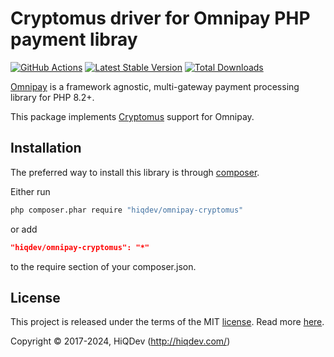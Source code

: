 # Cryptomus driver for Omnipay PHP payment libray

[![GitHub Actions](https://github.com/hiqdev/omnipay-cryptomus/workflows/Tests/badge.svg)](https://github.com/hiqdev/omnipay-cryptomus/actions)
[![Latest Stable Version](https://poser.pugx.org/hiqdev/omnipay-cryptomus/v/stable)](https://packagist.org/packages/hiqdev/omnipay-cryptomus)
[![Total Downloads](https://poser.pugx.org/hiqdev/omnipay-cryptomus/downloads)](https://packagist.org/packages/hiqdev/omnipay-cryptomus)

[Omnipay](https://github.com/omnipay/omnipay) is a framework agnostic, multi-gateway payment
processing library for PHP 8.2+.

This package implements [Cryptomus](https://cryptomus.com/) support for Omnipay.

## Installation

The preferred way to install this library is through [composer](http://getcomposer.org/download/).

Either run

```sh
php composer.phar require "hiqdev/omnipay-cryptomus"
```

or add

```json
"hiqdev/omnipay-cryptomus": "*"
```

to the require section of your composer.json.

## License

This project is released under the terms of the MIT [license](LICENSE).
Read more [here](http://choosealicense.com/licenses/mit).

Copyright © 2017-2024, HiQDev (http://hiqdev.com/)
